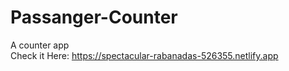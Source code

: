 # Passanger-Counter
A counter app 
<br>
Check it Here: https://spectacular-rabanadas-526355.netlify.app
